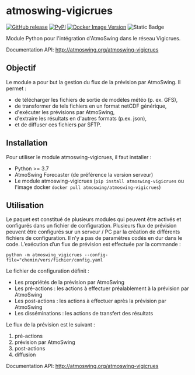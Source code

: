 # atmoswing-vigicrues

[![GitHub release](https://img.shields.io/github/v/release/atmoswing/atmoswing-vigicrues)](https://github.com/atmoswing/atmoswing-vigicrues)
[![PyPI](https://img.shields.io/pypi/v/atmoswing-vigicrues)](https://pypi.org/project/atmoswing-vigicrues/)
[![Docker Image Version](https://img.shields.io/docker/v/atmoswing/atmoswing-vigicrues)](https://hub.docker.com/r/atmoswing/atmoswing-vigicrues)
![Static Badge](https://img.shields.io/badge/python-%3E%3D3.7-green)
   
Module Python pour l'intégration d'AtmoSwing dans le réseau Vigicrues.

Documentation API: http://atmoswing.org/atmoswing-vigicrues


Objectif
--------

Le module a pour but la gestion du flux de la prévision par AtmoSwing. Il permet :

* de télécharger les fichiers de sortie de modèles météo (p. ex. GFS),
* de transformer de tels fichiers en un format netCDF générique,
* d'exécuter les prévisions par AtmoSwing,
* d'extraire les résultats en d'autres formats (p.ex. json),
* et de diffuser ces fichiers par SFTP.


Installation
------------

Pour utiliser le module atmoswing-vigicrues, il faut installer :

* Python >= 3.7
* AtmoSwing Forecaster (de préférence la version serveur)
* Le module atmoswing-vigicrues (``pip install atmoswing-vigicrues`` ou l'image docker ``docker pull atmoswing/atmoswing-vigicrues``)

Utilisation
-----------

Le paquet est constitué de plusieurs modules qui peuvent être activés et configurés dans un fichier de configuration. Plusieurs flux de prévision peuvent être configurés sur un serveur / PC par la création de différents fichiers de configuration. Il n’y a pas de paramètres codés en dur dans le code. L’exécution d’un flux de prévision est effectuée par la commande :

```
python -m atmoswing_vigicrues --config-file="chemin/vers/fichier/config.yaml
```

Le fichier de configuration définit :

* Les propriétés de la prévision par AtmoSwing
* Les pré-actions : les actions à effectuer préalablement à la prévision par AtmoSwing
* Les post-actions : les actions à effectuer après la prévision par AtmoSwing
* Les disséminations : les actions de transfert des résultats

Le flux de la prévision est le suivant :

1. pré-actions
2. prévision par AtmoSwing
3. post-actions
4. diffusion

Documentation API: http://atmoswing.org/atmoswing-vigicrues

